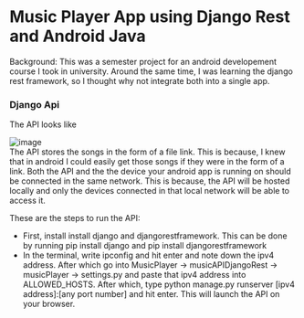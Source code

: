 <h1>Music Player App using Django Rest and Android Java</h1>

Background: This was a semester project for an android developement course I took in university. Around the same time, I was learning the django rest framework, so I thought why not integrate both into a single app.

<h3>Django Api</h3>
The API looks like

![image](https://github.com/IbrahimBM2714/music-player-app-using-django-rest-and-android-java/assets/115867055/cd41683b-774d-4737-9984-4dd4ad1877d2)
<br>
The API stores the songs in the form of a file link. This is because, I knew that in android I could easily get those songs if they were in the form of a link. 
Both the API and the the device your android app is running on should be connected in the same network. This is because, the API will be hosted locally and only the devices connected in that local network will be able to access it.

These are the steps to run the API:
<ul>
  <li>
    First, install install django and djangorestframework. This can be done by running pip install django and pip install djangorestframework
  </li>
  <li>
    In the terminal, write ipconfig and hit enter and note down the ipv4 address. After which go into MusicPlayer -> musicAPIDjangoRest -> musicPlayer -> settings.py and paste that ipv4 address into ALLOWED_HOSTS. After which, type python manage.py runserver [ipv4 address]:[any port number] and hit enter. This will launch the API on your browser.
  </li>
</ul>
